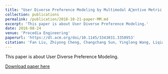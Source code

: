 ```yaml
---
title: "User Diverse Preference Modeling by Multimodal A￿entive Metric Learning"
collection: publications
permalink: /publication/2018-10-21-paper-MM.md
excerpt: 'This paper is about User Diverse Preference Modeling.'
date: 2016-08-24
venue: 'Procedia Engineering'
paperurl: 'https://dl.acm.org/doi/10.1145/3343031.3350953'
citation: 'Fan Liu, Zhiyong Cheng, Changchang Sun, Yinglong Wang, Liqiang Nie, and Mohan Kankanhalli. 2019. User Diverse Preference Modeling by Multimodal Attentive Metric Learning. In Proceedings of the 27th ACM International Conference on Multimedia (MM '19). Association for Computing Machinery, New York, NY, USA, 1526–1534.'
---
```


This paper is about User Diverse Preference Modeling.

[Download paper here](https://dl.acm.org/doi/10.1145/3343031.3350953)

